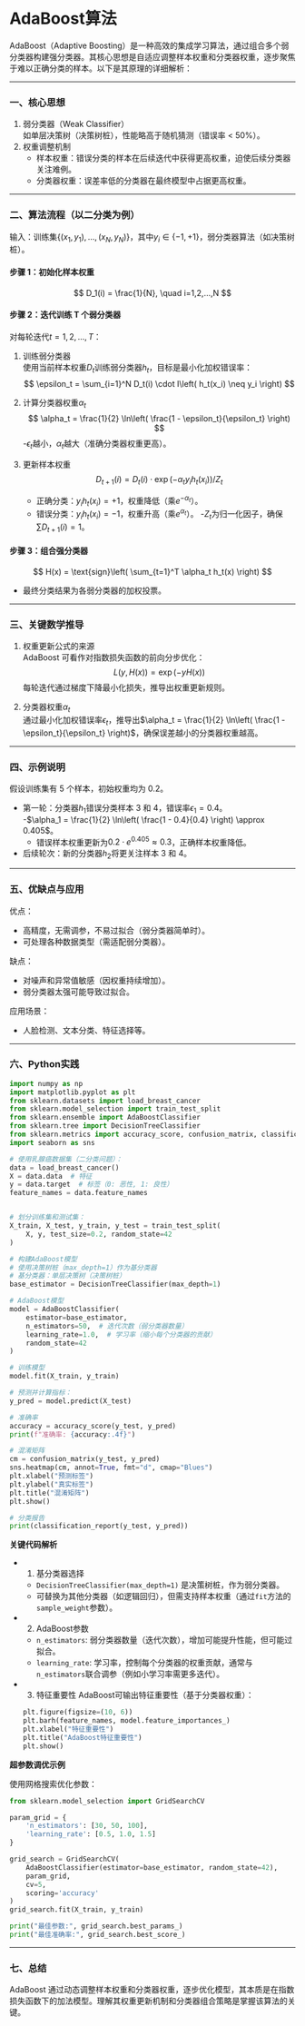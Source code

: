 # AdaBoost算法

AdaBoost（Adaptive Boosting）是一种高效的集成学习算法，通过组合多个弱分类器构建强分类器。其核心思想是自适应调整样本权重和分类器权重，逐步聚焦于难以正确分类的样本。以下是其原理的详细解析：

---

### 一、核心思想
1. 弱分类器（Weak Classifier）  
   如单层决策树（决策树桩），性能略高于随机猜测（错误率 < 50%）。
2. 权重调整机制  
   - 样本权重：错误分类的样本在后续迭代中获得更高权重，迫使后续分类器关注难例。
   - 分类器权重：误差率低的分类器在最终模型中占据更高权重。

---

### 二、算法流程（以二分类为例）
输入：训练集$\{(x_1, y_1), ..., (x_N, y_N)\}$，其中$y_i \in \{-1, +1\}$，弱分类器算法（如决策树桩）。

#### 步骤 1：初始化样本权重
$$
D_1(i) = \frac{1}{N}, \quad i=1,2,...,N
$$

#### 步骤 2：迭代训练 T 个弱分类器
对每轮迭代$t = 1, 2, ..., T$：
1. 训练弱分类器  
   使用当前样本权重$D_t$训练弱分类器$h_t$，目标是最小化加权错误率：
   $$
   \epsilon_t = \sum_{i=1}^N D_t(i) \cdot I\left( h_t(x_i) \neq y_i \right)
   $$
   
2. 计算分类器权重$\alpha_t$  
   $$
   \alpha_t = \frac{1}{2} \ln\left( \frac{1 - \epsilon_t}{\epsilon_t} \right)
   $$
   -$\epsilon_t$越小，$\alpha_t$越大（准确分类器权重更高）。

3. 更新样本权重  
   $$
   D_{t+1}(i) = D_t(i) \cdot \exp\left( -\alpha_t y_i h_t(x_i) \right) / Z_t
   $$
   - 正确分类：$y_i h_t(x_i) = +1$，权重降低（乘$e^{-\alpha_t}$）。
   - 错误分类：$y_i h_t(x_i) = -1$，权重升高（乘$e^{\alpha_t}$）。
   -$Z_t$为归一化因子，确保$\sum D_{t+1}(i) = 1$。

#### 步骤 3：组合强分类器
$$
H(x) = \text{sign}\left( \sum_{t=1}^T \alpha_t h_t(x) \right)
$$
- 最终分类结果为各弱分类器的加权投票。

---

### 三、关键数学推导
1. 权重更新公式的来源  
   AdaBoost 可看作对指数损失函数的前向分步优化：
   $$
   L(y, H(x)) = \exp(-y H(x))
   $$
   每轮迭代通过梯度下降最小化损失，推导出权重更新规则。

2. 分类器权重$\alpha_t$  
   通过最小化加权错误率$\epsilon_t$，推导出$\alpha_t = \frac{1}{2} \ln\left( \frac{1 - \epsilon_t}{\epsilon_t} \right)$，确保误差越小的分类器权重越高。

---

### 四、示例说明
假设训练集有 5 个样本，初始权重均为 0.2。  
- 第一轮：分类器$h_1$错误分类样本 3 和 4，错误率$\epsilon_1 = 0.4$。  
  -$\alpha_1 = \frac{1}{2} \ln\left( \frac{1 - 0.4}{0.4} \right) \approx 0.405$。  
  - 错误样本权重更新为$0.2 \cdot e^{0.405} \approx 0.3$，正确样本权重降低。  
- 后续轮次：新的分类器$h_2$将更关注样本 3 和 4。

---

### 五、优缺点与应用
优点：  
- 高精度，无需调参，不易过拟合（弱分类器简单时）。  
- 可处理各种数据类型（需适配弱分类器）。

缺点：  
- 对噪声和异常值敏感（因权重持续增加）。  
- 弱分类器太强可能导致过拟合。

应用场景：  
- 人脸检测、文本分类、特征选择等。

---
### 六、Python实践

```python
import numpy as np
import matplotlib.pyplot as plt
from sklearn.datasets import load_breast_cancer
from sklearn.model_selection import train_test_split
from sklearn.ensemble import AdaBoostClassifier
from sklearn.tree import DecisionTreeClassifier
from sklearn.metrics import accuracy_score, confusion_matrix, classification_report
import seaborn as sns

# 使用乳腺癌数据集（二分类问题）：
data = load_breast_cancer()
X = data.data  # 特征
y = data.target  # 标签（0: 恶性, 1: 良性）
feature_names = data.feature_names


# 划分训练集和测试集：
X_train, X_test, y_train, y_test = train_test_split(
    X, y, test_size=0.2, random_state=42
)

# 构建AdaBoost模型
# 使用决策树桩（max_depth=1）作为基分类器
# 基分类器：单层决策树（决策树桩）
base_estimator = DecisionTreeClassifier(max_depth=1)

# AdaBoost模型
model = AdaBoostClassifier(
    estimator=base_estimator,
    n_estimators=50,  # 迭代次数（弱分类器数量）
    learning_rate=1.0,  # 学习率（缩小每个分类器的贡献）
    random_state=42
)

# 训练模型
model.fit(X_train, y_train)

# 预测并计算指标：
y_pred = model.predict(X_test)

# 准确率
accuracy = accuracy_score(y_test, y_pred)
print(f"准确率: {accuracy:.4f}")

# 混淆矩阵
cm = confusion_matrix(y_test, y_pred)
sns.heatmap(cm, annot=True, fmt="d", cmap="Blues")
plt.xlabel("预测标签")
plt.ylabel("真实标签")
plt.title("混淆矩阵")
plt.show()

# 分类报告
print(classification_report(y_test, y_pred))
```

**关键代码解析**

- 1. 基分类器选择
    - `DecisionTreeClassifier(max_depth=1)` 是决策树桩，作为弱分类器。
    - 可替换为其他分类器（如逻辑回归），但需支持样本权重（通过`fit`方法的`sample_weight`参数）。

- 2. AdaBoost参数
    - `n_estimators`: 弱分类器数量（迭代次数），增加可能提升性能，但可能过拟合。
    - `learning_rate`: 学习率，控制每个分类器的权重贡献，通常与`n_estimators`联合调参（例如小学习率需更多迭代）。

- 3. 特征重要性
    AdaBoost可输出特征重要性（基于分类器权重）：
    ```python
    plt.figure(figsize=(10, 6))
    plt.barh(feature_names, model.feature_importances_)
    plt.xlabel("特征重要性")
    plt.title("AdaBoost特征重要性")
    plt.show()
    ```


**超参数调优示例**

使用网格搜索优化参数：

```python
from sklearn.model_selection import GridSearchCV

param_grid = {
    'n_estimators': [30, 50, 100],
    'learning_rate': [0.5, 1.0, 1.5]
}

grid_search = GridSearchCV(
    AdaBoostClassifier(estimator=base_estimator, random_state=42),
    param_grid,
    cv=5,
    scoring='accuracy'
)
grid_search.fit(X_train, y_train)

print("最佳参数:", grid_search.best_params_)
print("最佳准确率:", grid_search.best_score_)
```
---
### 七、总结
AdaBoost 通过动态调整样本权重和分类器权重，逐步优化模型，其本质是在指数损失函数下的加法模型。理解其权重更新机制和分类器组合策略是掌握该算法的关键。